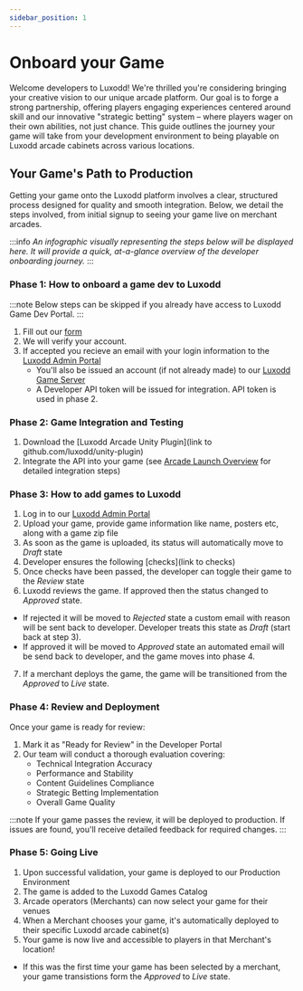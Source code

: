 ```yaml
---
sidebar_position: 1
---
```


# Onboard your Game

Welcome developers to Luxodd! We're thrilled you're considering bringing your creative vision to our unique arcade platform. Our goal is to forge a strong partnership, offering players engaging experiences centered around skill and our innovative "strategic betting" system – where players wager on their own abilities, not just chance. This guide outlines the journey your game will take from your development environment to being playable on Luxodd arcade cabinets across various locations.

## Your Game's Path to Production

Getting your game onto the Luxodd platform involves a clear, structured process designed for quality and smooth integration. Below, we detail the steps involved, from initial signup to seeing your game live on merchant arcades.

:::info
_An infographic visually representing the steps below will be displayed here. It will provide a quick, at-a-glance overview of the developer onboarding journey._
:::


### Phase 1: How to onboard a game dev to Luxodd

:::note
Below steps can be skipped if you already have access to Luxodd Game Dev Portal.
:::

1. Fill out our [form](https://forms.gle/ixqvtC9uKjJUNL5k8)
2. We will verify your account.
3. If accepted you recieve an email with your login information to the [Luxodd Admin Portal](https://admin.luxodd.com)  
   - You'll also be issued an account (if not already made) to our [Luxodd Game Server](https://app.luxodd.com/registration?redirect=/home)
   - A Developer API token will be issued for integration. API token is used in phase 2.
  

### Phase 2: Game Integration and Testing

1. Download the [Luxodd Arcade Unity Plugin](link to github.com/luxodd/unity-plugin)
2. Integrate the API into your game (see [Arcade Launch Overview](/docs/arcade-launch/unity-plugin/overview) for detailed integration steps)

### Phase 3: How to add games to Luxodd

1. Log in to our [Luxodd Admin Portal](https://admin.luxodd.com)
2. Upload your game, provide game information like name, posters etc, along with a game zip file
3. As soon as the game is uploaded, its status will automatically move to _Draft_ state
4. Developer ensures the following [checks](link to checks)
5. Once checks have been passed, the developer can toggle their game to the _Review_ state
6. Luxodd reviews the game. If approved then the status changed to _Approved_ state.
- If rejected it will be moved to _Rejected_ state a custom email with reason will be sent back to developer. Developer treats this state as _Draft_ (start back at step 3).
- If approved it will be moved to _Approved_ state an automated email will be send back to developer, and the game moves into phase 4.
7. If a merchant deploys the game, the game will be transitioned from the _Approved_ to _Live_ state.


### Phase 4: Review and Deployment

Once your game is ready for review:

1. Mark it as "Ready for Review" in the Developer Portal
2. Our team will conduct a thorough evaluation covering:
   - Technical Integration Accuracy
   - Performance and Stability
   - Content Guidelines Compliance
   - Strategic Betting Implementation
   - Overall Game Quality

:::note
If your game passes the review, it will be deployed to production. If issues are found, you'll receive detailed feedback for required changes.
:::

### Phase 5: Going Live

1. Upon successful validation, your game is deployed to our Production Environment
2. The game is added to the Luxodd Games Catalog
3. Arcade operators (Merchants) can now select your game for their venues
4. When a Merchant chooses your game, it's automatically deployed to their specific Luxodd arcade cabinet(s)
5. Your game is now live and accessible to players in that Merchant's location!
  - If this was the first time your game has been selected by a merchant, your game transistions form the _Approved_ to _Live_ state.
